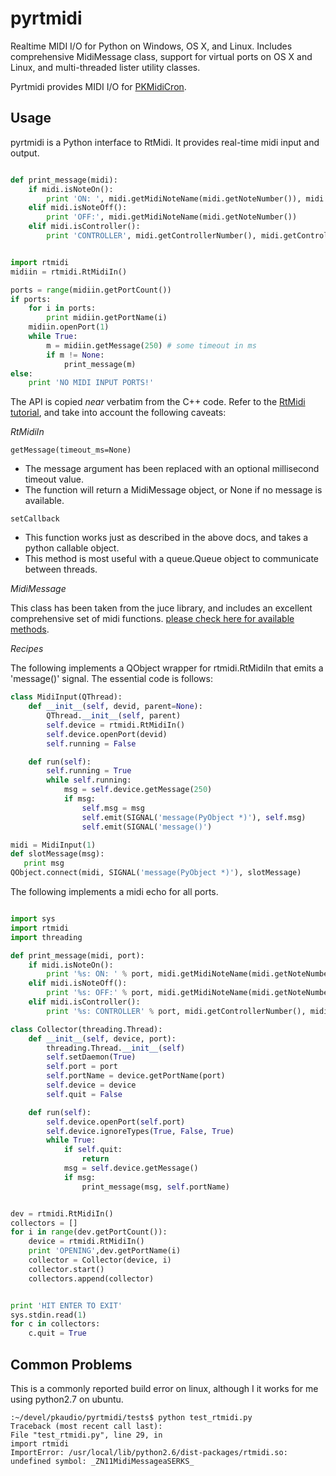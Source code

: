 pyrtmidi
========

Realtime MIDI I/O for Python on Windows, OS X, and Linux. Includes comprehensive MidiMessage class, support for virtual ports on OS X and Linux, and multi-threaded lister utility classes.

Pyrtmidi provides MIDI I/O for [PKMidiCron](http://vedanamedia.com/our-products/pkmidicron/).

Usage
-------------

pyrtmidi is a Python interface to RtMidi. It provides real-time midi input and output.

```python

def print_message(midi):
    if midi.isNoteOn():
        print 'ON: ', midi.getMidiNoteName(midi.getNoteNumber()), midi.getVelocity()
    elif midi.isNoteOff():
        print 'OFF:', midi.getMidiNoteName(midi.getNoteNumber())
    elif midi.isController():
        print 'CONTROLLER', midi.getControllerNumber(), midi.getControllerValue()


import rtmidi
midiin = rtmidi.RtMidiIn()

ports = range(midiin.getPortCount())
if ports:
    for i in ports:
        print midiin.getPortName(i)
    midiin.openPort(1)
    while True:
        m = midiin.getMessage(250) # some timeout in ms
        if m != None:
            print_message(m)
else:
    print 'NO MIDI INPUT PORTS!'
```

The API is copied *near* verbatim from the C++ code. Refer to the [RtMidi tutorial](http://www.music.mcgill.ca/~gary/rtmidi/), and take into account the following caveats:

*RtMidiIn*

`getMessage(timeout_ms=None)`

 * The message argument has been replaced with an optional millisecond timeout value.
 * The function will return a MidiMessage object, or None if no message is available.

`setCallback`

 * This function works just as described in the above docs, and takes a python callable object.
 * This method is most useful with a queue.Queue object to communicate between threads.

*MidiMessage*

This class has been taken from the juce library, and includes an excellent comprehensive set of midi functions. [please check here for available methods](https://www.juce.com/doc/classMidiMessage).

*Recipes*

The following implements a QObject wrapper for rtmidi.RtMidiIn that emits a 'message()' signal. The essential code is follows:

```python
class MidiInput(QThread):
    def __init__(self, devid, parent=None):
        QThread.__init__(self, parent)
        self.device = rtmidi.RtMidiIn()
        self.device.openPort(devid)
        self.running = False

    def run(self):
        self.running = True
        while self.running:
            msg = self.device.getMessage(250)
            if msg:
                self.msg = msg
                self.emit(SIGNAL('message(PyObject *)'), self.msg)
                self.emit(SIGNAL('message()')

midi = MidiInput(1)
def slotMessage(msg):
   print msg
QObject.connect(midi, SIGNAL('message(PyObject *)'), slotMessage)
```

The following implements a midi echo for all ports.

```python

import sys
import rtmidi
import threading

def print_message(midi, port):
    if midi.isNoteOn():
        print '%s: ON: ' % port, midi.getMidiNoteName(midi.getNoteNumber()), midi.getVelocity()
    elif midi.isNoteOff():
        print '%s: OFF:' % port, midi.getMidiNoteName(midi.getNoteNumber())
    elif midi.isController():
        print '%s: CONTROLLER' % port, midi.getControllerNumber(), midi.getControllerValue()

class Collector(threading.Thread):
    def __init__(self, device, port):
        threading.Thread.__init__(self)
        self.setDaemon(True)
        self.port = port
        self.portName = device.getPortName(port)
        self.device = device
        self.quit = False

    def run(self):
        self.device.openPort(self.port)
        self.device.ignoreTypes(True, False, True)
        while True:
            if self.quit:
                return
            msg = self.device.getMessage()
            if msg:
                print_message(msg, self.portName)


dev = rtmidi.RtMidiIn()
collectors = []
for i in range(dev.getPortCount()):
    device = rtmidi.RtMidiIn()
    print 'OPENING',dev.getPortName(i)
    collector = Collector(device, i)
    collector.start()
    collectors.append(collector)


print 'HIT ENTER TO EXIT'
sys.stdin.read(1)
for c in collectors:
    c.quit = True
```




Common Problems
-----------------

This is a commonly reported build error on linux, although I it works for me using python2.7 on ubuntu.

```
:~/devel/pkaudio/pyrtmidi/tests$ python test_rtmidi.py 
Traceback (most recent call last):
File "test_rtmidi.py", line 29, in 
import rtmidi
ImportError: /usr/local/lib/python2.6/dist-packages/rtmidi.so: undefined symbol: _ZN11MidiMessageaSERKS_
```
